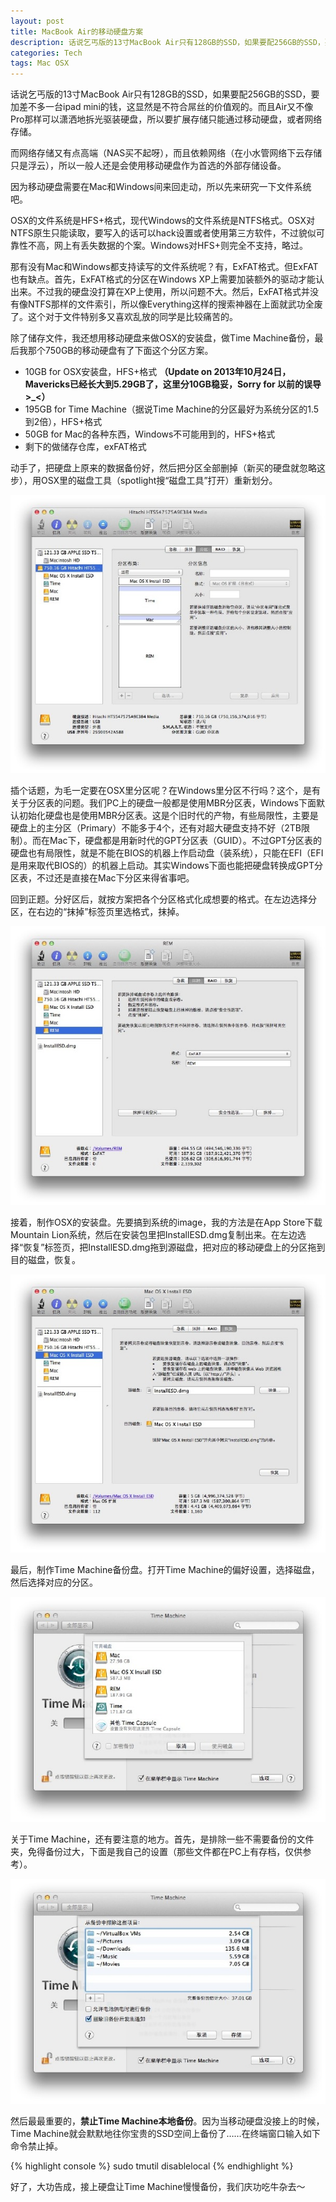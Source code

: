 ```yaml
---
layout: post
title: MacBook Air的移动硬盘方案
description: 话说乞丐版的13寸MacBook Air只有128GB的SSD，如果要配256GB的SSD，要加差不多一台ipad mini的钱，这显然是不符合屌丝的价值观的。而且Air又不像Pro那样可以潇洒地拆光驱装硬盘，所以要扩展存储只能通过移动硬盘，或者网络存储。
categories: Tech
tags: Mac OSX
---
```

话说乞丐版的13寸MacBook Air只有128GB的SSD，如果要配256GB的SSD，要加差不多一台ipad mini的钱，这显然是不符合屌丝的价值观的。而且Air又不像Pro那样可以潇洒地拆光驱装硬盘，所以要扩展存储只能通过移动硬盘，或者网络存储。

而网络存储又有点高端（NAS买不起呀），而且依赖网络（在小水管网络下云存储只是浮云），所以一般人还是会使用移动硬盘作为首选的外部存储设备。

因为移动硬盘需要在Mac和Windows间来回走动，所以先来研究一下文件系统吧。

OSX的文件系统是HFS+格式，现代Windows的文件系统是NTFS格式。OSX对NTFS原生只能读取，要写入的话可以hack设置或者使用第三方软件，不过貌似可靠性不高，网上有丢失数据的个案。Windows对HFS+则完全不支持，略过。

那有没有Mac和Windows都支持读写的文件系统呢？有，ExFAT格式。但ExFAT也有缺点。首先，ExFAT格式的分区在Windows XP上需要加装额外的驱动才能认出来。不过我的硬盘没打算在XP上使用，所以问题不大。然后，ExFAT格式并没有像NTFS那样的文件索引，所以像Everything这样的搜索神器在上面就武功全废了。这个对于文件特别多又喜欢乱放的同学是比较痛苦的。

除了储存文件，我还想用移动硬盘来做OSX的安装盘，做Time Machine备份，最后我那个750GB的移动硬盘有了下面这个分区方案。

* 10GB for OSX安装盘，HFS+格式 **（Update on 2013年10月24日，Mavericks已经长大到5.29GB了，这里分10GB稳妥，Sorry for 以前的误导>_<）**
* 195GB for Time Machine（据说Time Machine的分区最好为系统分区的1.5到2倍），HFS+格式
* 50GB for Mac的各种东西，Windows不可能用到的，HFS+格式
* 剩下的做储存仓库，exFAT格式

动手了，把硬盘上原来的数据备份好，然后把分区全部删掉（新买的硬盘就忽略这步），用OSX里的磁盘工具（spotlight搜“磁盘工具”打开）重新划分。

![分区](/img/post/2012-12-30-macbook-air-hd/01.jpg "分区")

插个话题，为毛一定要在OSX里分区呢？在Windows里分区不行吗？这个，是有关于分区表的问题。我们PC上的硬盘一般都是使用MBR分区表，Windows下面默认初始化硬盘也是使用MBR分区表。这是个旧时代的产物，有些局限性，主要是硬盘上的主分区（Primary）不能多于4个，还有对超大硬盘支持不好（2TB限制）。而在Mac下，硬盘都是用新时代的GPT分区表（GUID）。不过GPT分区表的硬盘也有局限性，就是不能在BIOS的机器上作启动盘（装系统），只能在EFI（EFI是用来取代BIOS的）的机器上启动。其实Windows下面也能把硬盘转换成GPT分区表，不过还是直接在Mac下分区来得省事吧。

回到正题。分好区后，就按方案把各个分区格式化成想要的格式。在左边选择分区，在右边的“抹掉”标签页里选格式，抹掉。

![ExFAT](/img/post/2012-12-30-macbook-air-hd/02.jpg "ExFAT格式")

接着，制作OSX的安装盘。先要搞到系统的image，我的方法是在App Store下载Mountain Lion系统，然后在安装包里把InstallESD.dmg复制出来。在左边选择“恢复”标签页，把InstallESD.dmg拖到源磁盘，把对应的移动硬盘上的分区拖到目的磁盘，恢复。

![OSX安装盘](/img/post/2012-12-30-macbook-air-hd/03.jpg "OSX安装盘")

最后，制作Time Machine备份盘。打开Time Machine的偏好设置，选择磁盘，然后选择对应的分区。

![Time Machine](/img/post/2012-12-30-macbook-air-hd/04.jpg "Time Machine")

关于Time Machine，还有要注意的地方。首先，是排除一些不需要备份的文件夹，免得备份过大，下面是我自己的设置（那些文件都在PC上有存档，仅供参考）。

![Time Machine设置](/img/post/2012-12-30-macbook-air-hd/05.jpg "Time Machine 设置")

然后最最重要的，**禁止Time Machine本地备份**。因为当移动硬盘没接上的时候，Time Machine就会默默地往你宝贵的SSD空间上备份了……在终端窗口输入如下命令禁止掉。

{% highlight console %}
sudo tmutil disablelocal
{% endhighlight %}

好了，大功告成，接上硬盘让Time Machine慢慢备份，我们庆功吃牛杂去～
